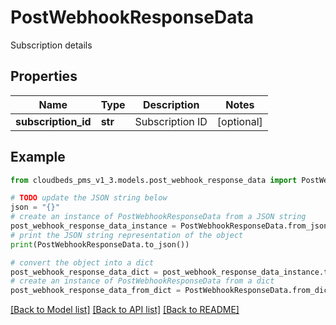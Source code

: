 # PostWebhookResponseData

Subscription details

## Properties

Name | Type | Description | Notes
------------ | ------------- | ------------- | -------------
**subscription_id** | **str** | Subscription ID | [optional] 

## Example

```python
from cloudbeds_pms_v1_3.models.post_webhook_response_data import PostWebhookResponseData

# TODO update the JSON string below
json = "{}"
# create an instance of PostWebhookResponseData from a JSON string
post_webhook_response_data_instance = PostWebhookResponseData.from_json(json)
# print the JSON string representation of the object
print(PostWebhookResponseData.to_json())

# convert the object into a dict
post_webhook_response_data_dict = post_webhook_response_data_instance.to_dict()
# create an instance of PostWebhookResponseData from a dict
post_webhook_response_data_from_dict = PostWebhookResponseData.from_dict(post_webhook_response_data_dict)
```
[[Back to Model list]](../README.md#documentation-for-models) [[Back to API list]](../README.md#documentation-for-api-endpoints) [[Back to README]](../README.md)


